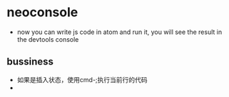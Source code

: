 # neoconsole

* now you can write js code in atom and run it, you will see the result in the devtools console

## bussiness

* 如果是插入状态，使用cmd-;执行当前行的代码
*
